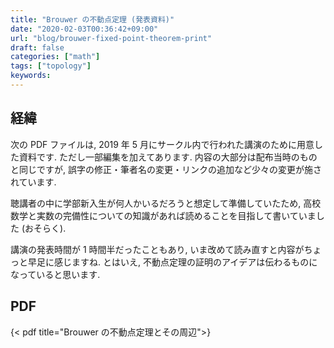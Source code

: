 ```yaml
---
title: "Brouwer の不動点定理 (発表資料)"
date: "2020-02-03T00:36:42+09:00"
url: "blog/brouwer-fixed-point-theorem-print"
draft: false
categories: ["math"]
tags: ["topology"]
keywords:
---
```


## 経緯

次の PDF ファイルは, 2019 年 5 月にサークル内で行われた講演のために用意した資料です. ただし一部編集を加えてあります. 内容の大部分は配布当時のものと同じですが, 誤字の修正・筆者名の変更・リンクの追加など少々の変更が施されています.

聴講者の中に学部新入生が何人かいるだろうと想定して準備していたため, 高校数学と実数の完備性についての知識があれば読めることを目指して書いていました (おそらく).

講演の発表時間が 1 時間半だったこともあり, いま改めて読み直すと内容がちょっと早足に感じますね. とはいえ, 不動点定理の証明のアイデアは伝わるものになっていると思います.

## PDF

{< pdf title="Brouwer の不動点定理とその周辺">}
